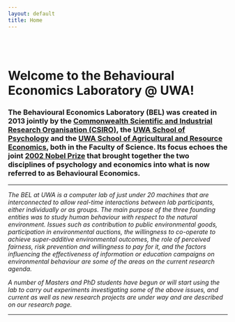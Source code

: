 ```yaml
---
layout: default
title: Home
---
```


<br><br>

# Welcome to the Behavioural Economics Laboratory @ UWA!

<h3> <p> The Behavioural Economics Laboratory (BEL) was created in 2013 jointly by the <a href="http://www.csiro.au">Commonwealth Scientific and Industrial Research Organisation (CSIRO)</a>, the <a href="http://www.psychology.uwa.edu.au">UWA School of Psychology</a> and the <a href="http://www.are.uwa.edu.au">UWA School of Agricultural and Resource Economics</a>, both in the Faculty of Science. Its focus echoes the joint <a href="http://www.nobelprize.org/nobel_prizes/economic-sciences/laureates/2002/">2002 Nobel Prize</a> that brought together the two disciplines of psychology and economics into what is now referred to as Behavioural Economics. </h3> </p>

-----

<p><i> The BEL at UWA is a computer lab of just under 20 machines that are interconnected to allow real-time interactions between lab participants, either individually or as groups. The main purpose of the three founding entities was to study human behaviour with respect to the natural environment. Issues such as contribution to public environmental goods, participation in environmental auctions, the willingness to co-operate to achieve super-additive environmental outcomes, the role of perceived fairness, risk prevention and willingness to pay for it, and the factors influencing the effectiveness of information or education campaigns on environmental behaviour are some of the areas on the current research agenda.</i></p>

<p><i> A number of Masters and PhD students have begun or will start using the lab to carry out experiments investigating some of the above issues, and current as well as new research projects are under way and are described on our research page.</i></p> 

-----

<br><br>